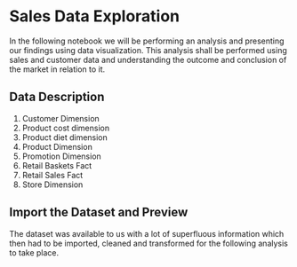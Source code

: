 # Sales Data Exploration
In the following notebook we will be performing an analysis and presenting our findings using data visualization. This analysis shall be performed using sales and customer data and understanding the outcome and conclusion of the market in relation to it. 

## Data Description 
1. Customer Dimension 
2. Product cost dimension 
3. Product diet dimension 
4. Product Dimension
5. Promotion Dimension
6. Retail Baskets Fact
7. Retail Sales Fact
8. Store Dimension 

## Import the Dataset and Preview
The dataset was available to us with a lot of superfluous information which then had to be imported, cleaned and transformed for the following analysis to take place. 
